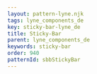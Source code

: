 ```yaml
---
layout: pattern-lyne.njk
tags: lyne_components_de
key: sticky-bar-lyne_de
title: Sticky-Bar
parent: lyne_components_de
keywords: sticky-bar
order: 940
patternId: sbbStickyBar
---
```

